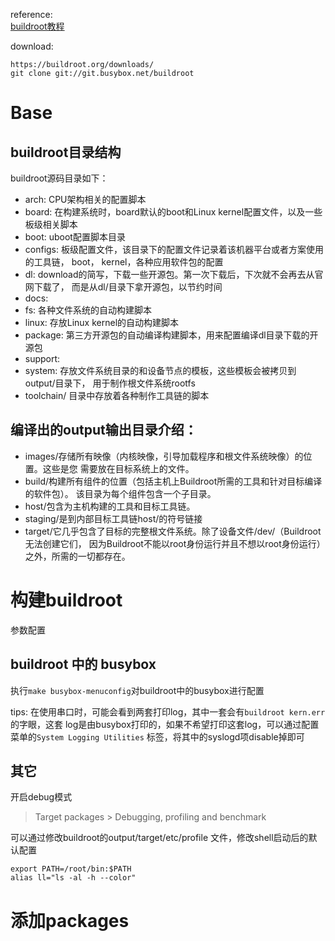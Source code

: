 
reference:  
[buildroot教程](https://www.cnblogs.com/fuzidage/p/12049442.html)

download:
```
https://buildroot.org/downloads/
git clone git://git.busybox.net/buildroot
```

# Base

## buildroot目录结构

buildroot源码目录如下：

* arch: CPU架构相关的配置脚本
* board: 在构建系统时，board默认的boot和Linux kernel配置文件，以及一些板级相关脚本
* boot: uboot配置脚本目录
* configs: 板级配置文件，该目录下的配置文件记录着该机器平台或者方案使用的工具链，
           boot， kernel，各种应用软件包的配置
* dl: download的简写，下载一些开源包。第一次下载后，下次就不会再去从官网下载了，
      而是从dl/目录下拿开源包，以节约时间
* docs:
* fs: 各种文件系统的自动构建脚本
* linux: 存放Linux kernel的自动构建脚本
* package: 第三方开源包的自动编译构建脚本，用来配置编译dl目录下载的开源包
* support:
* system: 存放文件系统目录的和设备节点的模板，这些模板会被拷贝到output/目录下，
          用于制作根文件系统rootfs
* toolchain/ 目录中存放着各种制作工具链的脚本

## 编译出的output输出目录介绍：

* images/存储所有映像（内核映像，引导加载程序和根文件系统映像）的位置。这些是您
  需要放在目标系统上的文件。
* build/构建所有组件的位置（包括主机上Buildroot所需的工具和针对目标编译的软件包）。
  该目录为每个组件包含一个子目录。
* host/包含为主机构建的工具和目标工具链。
* staging/是到内部目标工具链host/的符号链接
* target/它几乎包含了目标的完整根文件系统。除了设备文件/dev/（Buildroot无法创建它们，
  因为Buildroot不能以root身份运行并且不想以root身份运行）之外，所需的一切都存在。



# 构建buildroot

参数配置

## buildroot 中的 busybox

执行`make busybox-menuconfig`对buildroot中的busybox进行配置


tips:
在使用串口时，可能会看到两套打印log，其中一套会有`buildroot kern.err`的字眼，这套
log是由busybox打印的，如果不希望打印这套log，可以通过配置菜单的`System Logging Utilities`
标签，将其中的syslogd项disable掉即可


## 其它

开启debug模式
> Target packages > Debugging, profiling and benchmark


可以通过修改buildroot的output/target/etc/profile 文件，修改shell启动后的默认配置
```
export PATH=/root/bin:$PATH
alias ll="ls -al -h --color"
```



# 添加packages

